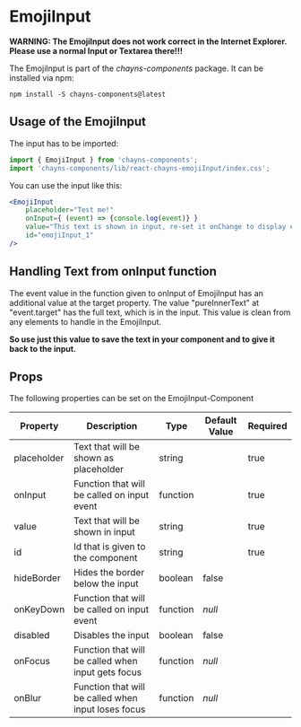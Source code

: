 # EmojiInput

**WARNING: The EmojiInput does not work correct in the Internet Explorer.**  
**Please use a normal Input or Textarea there!!!**

The EmojiInput is part of the *chayns-components* package. It can be installed via npm:

    npm install -S chayns-components@latest


## Usage of the EmojiInput
The input has to be imported:

```jsx
import { EmojiInput } from 'chayns-components';
import 'chayns-components/lib/react-chayns-emojiInput/index.css';
```


You can use the input like this:
```jsx
<EmojiInput 
    placeholder="Test me!"
    onInput={ (event) => {console.log(event)} }
    value="This text is shown in input, re-set it onChange to display emojis"
    id="emojiInput_1"
/>
```

## Handling Text from onInput function
The event value in the function given to onInput of EmojiInput has an additional value at the target
property. The value "pureInnerText" at "event.target" has the full text, which is in the input.
This value is clean from any elements to handle in the EmojiInput. 

**So use just this value to save the text in your component and to give it back to the input.**

## Props
The following properties can be set on the EmojiInput-Component

| **Property** | **Description**                                     | **Type** | **Default Value** | **Required** |
| ------------ | --------------------------------------------------- | -------- | ----------------- | ------------ |
| placeholder  | Text that will be shown as placeholder              | string   |                   | true         |
| onInput      | Function that will be called on input event         | function |                   | true         |
| value        | Text that will be shown in input                    | string   |                   | true         |
| id           | Id that is given to the component                   | string   |                   | true         |
| hideBorder   | Hides the border below the input                    | boolean  | false             |              |
| onKeyDown    | Function that will be called on input event         | function | *null*            |              |
| disabled     | Disables the input                                  | boolean  | false             |              |
| onFocus      | Function that will be called when input gets focus  | function | *null*            |              |
| onBlur       | Function that will be called when input loses focus | function | *null*            |              |
